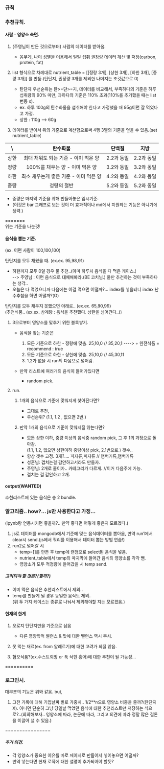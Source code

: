 ### 규칙

### 추천규칙.

#### 사람 - 영양소 측면.

1. (주영님이 만든 것으로부터) 사람의 데이터를 받아옴.

    - 몸무게, 나이 성별을 이용해서 일일 섭취 권장량 데이터 계산 및 저장(carbon, protein, fat)

2. list 형식으로 차례대로 nutrient_table = [[정량 3개], [상한 3개], [하한 3개], [중량 3개]] 를 만듦.(탄단지, 권장량 3개를 제외한 나머지는 초깃값으로 0)

    - 탄단지 우선순위는 탄>=단>=지, 데이터를 비교해서, 부족하다의 기준은 하루 섭취량의 90% 미만, 과하다의 기준은 110% 초과(110%를 추가했을 때는 list 변동 x).
    - ex. 하루 100g의 탄수화물을 섭취해야 한다고 가정했을 때 95g이면 잘 먹었다고 가정.
    - 상한 : 110g --> 60g

3. 데이터를 받아서 위의 기준으로 계산함으로써 4행 3열의 기준을 얻을 수 있음.(set nutrient_table)

|  \   |                탄수화물                |   단백질   |    지방    |
| :--: | :------------------------------------: | :--------: | :--------: |
| 상한 |  최대 채워도 되는 기준 - 이미 먹은 양  | 2.2과 동일 | 2.2과 동일 |
| 정량 |    100%를 채우는 양 - 이미 먹은 양     | 3.2와 동일 | 3.2와 동일 |
| 하한 | 최소 채우는게 좋은 기준 - 이미 먹은 양 | 4.2와 동일 | 4.2와 동일 |
| 중량 |              정량의 절반               | 5.2와 동일 | 5.2와 동일 |

-   중량은 마지막 기준을 위해 만들어놓은 임시기준.
-   (이것은 bar 그래프로 보는 것이 더 효과적이나 md에서 지원되는 기능은 아니기에 생략.)

=======  
위는 기준을 나눈것!

#### 음식을 뽑는 기준.

(ex. 어떤 사람이 100,100,100)

탄단지를 모두 채웠을 때. (ex.ex. 95,98,91)

-   하한까지 모두 0일 경우 물 추천..(이미 하루치 음식을 다 먹은 케이스.)  
    --> 주영님 : 이런 음식으로 대체해봐라.(BE 코치님.) 물만 추천하는 것이 부족하다는 생각..
-   오늘은 다 먹었으니까 다음에는 이걸 먹으면 어떨까?... index를 넣을테니 index 난수추첨을 하면 어떨까?(O)

탄단지를 모두 채우지 못했으면 아래로.. (ex.ex. 65,80,99)  
(추천식품.. (ex.ex. 삼계탕 : 음식을 추천했다. 상한을 넘어간다..))

1. 3으로부터 영양소를 맞추기 위한 블록쌓기.

    - 음식을 찾는 기준은

        1. 모든 기준으로 하한 - 정량에 맞춤. 25,10,0 // 35,20,1 ----> + 완전식품 = recommend : true
        2. 모든 기준으로 하한 - 상한에 맞춤. 25,10,0 // 45,30,11
        3. 1,2가 없을 시 run의 다음으로 넘어감.

    - 만약 리스트에 여러개의 음식이 들어가있다면
        - random pick.

2. run.

    1. 1개의 음식으로 기준에 맞춰지게 찾아진다면?

        - 그대로 추천, <!--기준에 맞는 음식이 여러개라면 random 3개를 골라 send(2에서 넘어온 것이라면 1개.) -->
        - 우선순위? (1.1, 1.2 , 없으면 2번.)

    2. 만약 1개의 음식으로 기준이 맞춰지질 않는다면?
        - 모든 상한 이하, 중량 이상의 음식중 random pick, 그 후 1의 과정으로 돌아감.  
          (1.1, 1.2, 없으면 상한이하 중량이상 pick, 2.1번으로.) 갯수..
        - 항상 갯수 고정. 3개?.... 피자류,피자류 // 햄버거류,햄버거류
        - 성훈님: 겹치는걸 감안하고서라도 만들자.
        - 주영님: 2개로 줄이자.. 카테고리가 다르게. //이거 다음주에 가능.
        - 겹치는 걸 감안하고 2개.

#### output(WANTED)

추천리스트에 있는 음식은 총 2 bundle.

### 알고리즘.. how?... js만 사용한다고 가정...

(ipynb랑 연동시키면 좋을까?.. 만약 좋다면 어떻게 좋은지 모르겠다.)

1. js로 데이터를 mongodb에서 기준에 맞는 음식데이터를 뽑아옴, 만약 run1에서 clear시 send.(js에서 쿼리를 이용해서 데이터 뽑는 방법 연습!)
2. run2로 넘어갈 시
    - temp=[]를 만든 후 temp에 랜덤으로 select된 음식을 넣음.
    - nutrient_table에서 temp의 마지막에 들어간 음식의 영양소를 각각 뺌.
    - 영양소가 모두 적정량에 들어갔을 시 temp send.

##### 고려되야 할 것은?(할까?)

-   이미 먹은 음식은 추천리스트에서 제외..
-   temp를 만들게 될 경우 동일한 음식도 제외..  
    (위 두 가지 케이스는 종류로 나눠서 제외해야할 지는 모르겠음.)

#### 현재의 한계

1.  오로지 탄단지만을 기준으로 삼음

    -   다른 영양학적 밸런스 & 맛에 대한 밸런스 역시 무시.

2.  못 먹는 재료(ex. from 알레르기)에 대한 고려가 되질 않음.
3.  혐오식품?(ex.수스트뢰밍 or 푹 삭힌 홍어)에 대한 추천이 될 가능성...

==========

### 로그인시.

대부분의 기능은 위와 같음. but,

1. 그전 기록에 대해 기입날짜 별로 가중치.. 1/2\*\*n으로 영양소 비중을 줄까?(탄단지 X). 아니면 단순히 그냥 당일날 먹었던 음식에 대한 추천리스트만 저장하는 식으로?..(회의해보자.. 영양소에 따라, 논문에 따라, 그리고 의견에 따라 정말 많은 결론을 이끌어 낼 수 있음.)

================

##### 추가 의견.

-   각 영양소가 중요한 이유를 따로 페이지로 만들어서 넣어놓으면 어떨까?
-   만약 넣는다면 현재 로직에 대한 설명이 추가되어야 할듯?
